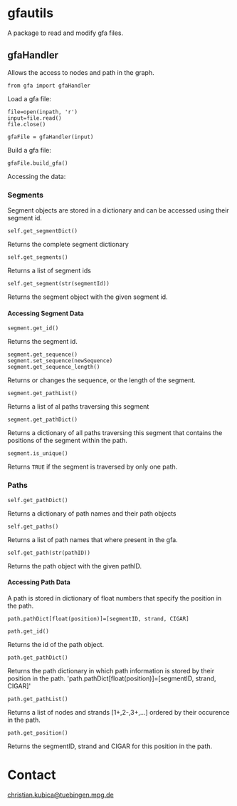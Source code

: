 # gfautils

A package to read and modify gfa files.

## gfaHandler

Allows the access to nodes and path in the graph.

	from gfa import gfaHandler

Load a gfa file:

	file=open(inpath, 'r')
	input=file.read()
	file.close()
	
	gfaFile = gfaHandler(input)

Build a gfa file:

	gfaFile.build_gfa()

Accessing the data:

### Segments

Segment objects are stored in a dictionary and can be accessed using their segment id.

	self.get_segmentDict()

Returns the complete segment dictionary

	self.get_segments()

Returns a list of segment ids

	self.get_segment(str(segmentId))

Returns the segment object with the given segment id.

#### Accessing Segment Data

	segment.get_id()

Returns the segment id.

	segment.get_sequence()
	segment.set_sequence(newSequence)
	segment.get_sequence_length()

Returns or changes the sequence, or the length of the segment.

	segment.get_pathList()

Returns a list of al paths traversing this segment

	segment.get_pathDict()

Returns a dictionary of all paths traversing this segment that contains the positions of the segment within the path.

	segment.is_unique()

Returns `TRUE` if the segment is traversed by only one path.

### Paths

	self.get_pathDict()

Returns a dictionary of path names and their path objects

	self.get_paths()

Returns a list of path names that where present in the gfa.

	self.get_path(str(pathID))

Returns the path object with the given pathID.

#### Accessing Path Data

A path is stored in dictionary of float numbers that specify the position in the path.

	path.pathDict[float(position)]=[segmentID, strand, CIGAR]

	path.get_id()

Returns the id of the path object.

	path.get_pathDict()

Returns the path dictionary in which path information is stored by their position in the path. 'path.pathDict[float(position)]=[segmentID, strand, CIGAR]'

	path.get_pathList()

Returns a list of nodes and strands [1+,2-,3+,...] ordered by their occurence in the path.

	path.get_position()

Returns the segmentID, strand and CIGAR for this position in the path.

# Contact

<christian.kubica@tuebingen.mpg.de>

